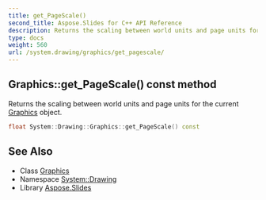 ```yaml
---
title: get_PageScale()
second_title: Aspose.Slides for C++ API Reference
description: Returns the scaling between world units and page units for the current Graphics object.
type: docs
weight: 560
url: /system.drawing/graphics/get_pagescale/
---
```

## Graphics::get_PageScale() const method


Returns the scaling between world units and page units for the current [Graphics](../) object.

```cpp
float System::Drawing::Graphics::get_PageScale() const
```

## See Also

* Class [Graphics](../)
* Namespace [System::Drawing](../../)
* Library [Aspose.Slides](../../../)